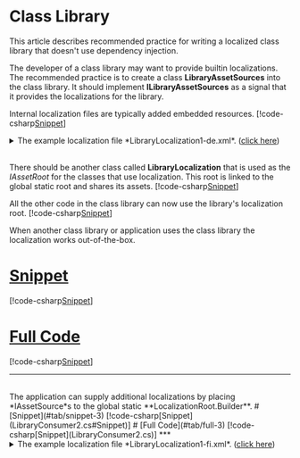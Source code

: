 ﻿# Class Library

This article describes recommended practice for writing a localized class library that doesn't use dependency injection.

The developer of a class library may want to provide builtin localizations. 
The recommended practice is to create a class **LibraryAssetSources** into the class library.
It should implement **ILibraryAssetSources** as a signal that it provides the localizations for the library.

Internal localization files are typically added embedded resources.
[!code-csharp[Snippet](LibraryAssetSources.cs)]
<details>
  <summary>The example localization file *LibraryLocalization1-de.xml*.  (<u>click here</u>)</summary>
[!code-xml[Snippet](../../LibraryLocalization1-de.xml)]
</details>
<br/>

There should be another class called **LibraryLocalization** that is used as the *IAssetRoot* for the classes that use localization.
This root is linked to the global static root and shares its assets.
[!code-csharp[Snippet](LibraryLocalization.cs)]
<br/> 

All the other code in the class library can now use the library's localization root.
[!code-csharp[Snippet](MyClass.cs)]
<br/>

When another class library or application uses the class library the localization works out-of-the-box.
# [Snippet](#tab/snippet-2)
[!code-csharp[Snippet](LibraryConsumer1.cs#Snippet)]
# [Full Code](#tab/full-2)
[!code-csharp[Snippet](LibraryConsumer1.cs)]
***

<br/>
The application can supply additional localizations by placing *IAssetSource*s to the global static **LocalizationRoot.Builder**.
# [Snippet](#tab/snippet-3)
[!code-csharp[Snippet](LibraryConsumer2.cs#Snippet)]
# [Full Code](#tab/full-3)
[!code-csharp[Snippet](LibraryConsumer2.cs)]
***

<details>
  <summary>The example localization file *LibraryLocalization1-fi.xml*.  (<u>click here</u>)</summary>
[!code-xml[Snippet](../../LibraryLocalization1-fi.xml)]
</details>
<br/>
